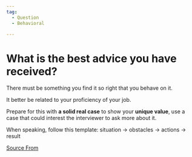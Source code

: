 ```yaml
---
tag:
  - Question
  - Behavioral

---
```

  
# What is the best advice you have received?

There must be something you find it so right that you behave on it.

It better be related to your proficiency of your job.

Prepare for this with **a solid real case** to show your **unique value**, use a case that could interest the interviewer to ask more about it.

When speaking, follow this template: situation → obstacles → actions → result


[Source From](https://bigfrontend.dev/question/What-is-the-best-advice-you-have-received)

  
